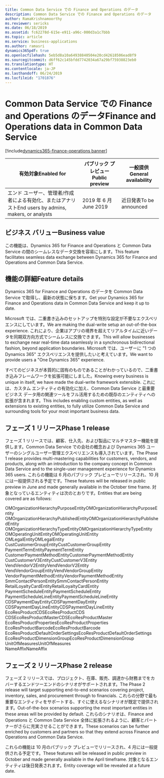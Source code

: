```yaml
---
title: Common Data Service での Finance and Operations のデータ
description: Common Data Service での Finance and Operations のデータ
author: RamaKrishnamoorthy
ms.reviewer: sericks
ms.date: 06/18/2019
ms.assetid: fc62278d-615e-e911-a96c-000d3a1c7bbb
ms.topic: article
ms.service: business-applications
ms.author: ramasri
dynamics365pdf: true
ms.openlocfilehash: 5eb5d8a10a64938840504e20cd42618506ead8f9
ms.sourcegitcommit: d6ff62c145bfdd7742034a67a29bf75938823eb0
ms.translationtype: HT
ms.contentlocale: ja-JP
ms.lasthandoff: 06/24/2019
ms.locfileid: "1701876"
---
```

# <a name="finance-and-operations-data-in-common-data-service"></a><span data-ttu-id="e7828-103">Common Data Service での Finance and Operations のデータ</span><span class="sxs-lookup"><span data-stu-id="e7828-103">Finance and Operations data in Common Data Service</span></span>
[!include[dynamics365-finance-operations banner](../includes/dynamics365-finance-operations.md)]

| <span data-ttu-id="e7828-104">有効対象</span><span class="sxs-lookup"><span data-stu-id="e7828-104">Enabled for</span></span>    |  <span data-ttu-id="e7828-105">パブリック プレビュー</span><span class="sxs-lookup"><span data-stu-id="e7828-105">Public preview</span></span> | <span data-ttu-id="e7828-106">一般提供</span><span class="sxs-lookup"><span data-stu-id="e7828-106">General availability</span></span> | 
| ---------- | ---------- |---------- |
|<span data-ttu-id="e7828-107">エンド ユーザー、管理者/作成者による有効化、またはアナリスト</span><span class="sxs-lookup"><span data-stu-id="e7828-107">End users by admins, makers, or analysts</span></span>|<span data-ttu-id="e7828-108">2019 年 6 月</span><span class="sxs-lookup"><span data-stu-id="e7828-108">June 2019</span></span>| <span data-ttu-id="e7828-109">近日発表</span><span class="sxs-lookup"><span data-stu-id="e7828-109">To be announced</span></span>|


## <a name="business-value"></a><span data-ttu-id="e7828-110">ビジネス バリュー</span><span class="sxs-lookup"><span data-stu-id="e7828-110">Business value</span></span>
<!-- bv start -->
<span data-ttu-id="e7828-111">この機能は、Dynamics 365 for Finance and Operations と Common Data Service の間のシームレスなデータ交換を容易にします。</span><span class="sxs-lookup"><span data-stu-id="e7828-111">This feature facilitates seamless data exchange between Dynamics 365 for Finance and Operations and Common Data Service.</span></span>
<!-- bv end -->



## <a name="feature-details"></a><span data-ttu-id="e7828-112">機能の詳細</span><span class="sxs-lookup"><span data-stu-id="e7828-112">Feature details</span></span>
<!--feature detail start -->
<span data-ttu-id="e7828-113">Dynamics 365 for Finance and Operations のデータを Common Data Service で取得し、最新の状態に保ちます。</span><span class="sxs-lookup"><span data-stu-id="e7828-113">Get your Dynamics 365 for Finance and Operations data in Common Data Service and keep it up to date.</span></span> 

<span data-ttu-id="e7828-114">Microsoft では、二重書き込みのセットアップを特別な設定が不要なエクスペリエンスにしています。</span><span class="sxs-lookup"><span data-stu-id="e7828-114">We are making the dual-write setup an out-of-the-box experience.</span></span> <span data-ttu-id="e7828-115">これにより、企業はアプリの境界を超えてリアルタイムに近いデータを同期双方向方式でシームレスに交換できます。</span><span class="sxs-lookup"><span data-stu-id="e7828-115">This will allow businesses to exchange near real-time data seamlessly in a synchronous bidirectional fashion, beyond application boundaries.</span></span> <span data-ttu-id="e7828-116">Microsoft では、ユーザーに "1 つの Dynamics 365" エクスペリエンスを提供したいと考えています。</span><span class="sxs-lookup"><span data-stu-id="e7828-116">We want to provide users a "One Dynamics 365" experience.</span></span> 

<span data-ttu-id="e7828-117">すべてのビジネスが本質的に固有のものであることがわかっているので、二重書き込みフレームワークを拡張可能にしました。</span><span class="sxs-lookup"><span data-stu-id="e7828-117">Knowing every business is unique in itself, we have made the dual-write framework extensible.</span></span> <span data-ttu-id="e7828-118">これには、カスタム エンティティの有効化に加え、Common Data Service と最重要ビジネス データ用の関連ツールをフル活用するための既存のエンティティへの拡張が含まれます。</span><span class="sxs-lookup"><span data-stu-id="e7828-118">This includes enabling custom entities, as well as extensions to existing entities, to fully utilize Common Data Service and surrounding tools for your most important business data.</span></span>

<!--note from editor: Confirming that the terms "Phase 1 and Phase 2 still work, given the new naming of release "2019 release wave 2".   -->

## <a name="phase-1-release"></a><span data-ttu-id="e7828-119">フェーズ 1 リリース</span><span class="sxs-lookup"><span data-stu-id="e7828-119">Phase 1 release</span></span>
<span data-ttu-id="e7828-120">フェーズ 1 リリースでは、顧客、仕入先、および製品にマルチマスター機能を提供します。Common Data Service での会社の概念および Dynamics 365 ユーザーのシングルユーザー管理エクスペリエンスも導入されています。</span><span class="sxs-lookup"><span data-stu-id="e7828-120">The Phase 1 release provides multi-mastering capabilities for customers, vendors, and products, along with an introduction to the company concept in Common Data Service and to the single-user management experience for Dynamics 365 users.</span></span> <span data-ttu-id="e7828-121">これらの機能は 6 月のパブリック プレビューでリリースされ、10 月には一般提供される予定です。</span><span class="sxs-lookup"><span data-stu-id="e7828-121">These features will be released in public preview in June and made generally available in the October time frame.</span></span> <span data-ttu-id="e7828-122">対象となっているエンティティは次のとおりです。</span><span class="sxs-lookup"><span data-stu-id="e7828-122">Entities that are being covered are as follows:</span></span> 

<span data-ttu-id="e7828-123">OMOrganizationHierarchyPurposeEntity</span><span class="sxs-lookup"><span data-stu-id="e7828-123">OMOrganizationHierarchyPurposeEntity</span></span></br>
<span data-ttu-id="e7828-124">OMOrganizationHierarchyPublishedEntity</span><span class="sxs-lookup"><span data-stu-id="e7828-124">OMOrganizationHierarchyPublishedEntity</span></span></br>
<span data-ttu-id="e7828-125">OMOrganizationHierarchyTypeEntity</span><span class="sxs-lookup"><span data-stu-id="e7828-125">OMOrganizationHierarchyTypeEntity</span></span></br>
<span data-ttu-id="e7828-126">OMOperatingUnitEntity</span><span class="sxs-lookup"><span data-stu-id="e7828-126">OMOperatingUnitEntity</span></span></br>
<span data-ttu-id="e7828-127">OMLegalEntity</span><span class="sxs-lookup"><span data-stu-id="e7828-127">OMLegalEntity</span></span></br>
<span data-ttu-id="e7828-128">CustCustomerGroupEntity</span><span class="sxs-lookup"><span data-stu-id="e7828-128">CustCustomerGroupEntity</span></span></br>
<span data-ttu-id="e7828-129">PaymentTermEntity</span><span class="sxs-lookup"><span data-stu-id="e7828-129">PaymentTermEntity</span></span></br>
<span data-ttu-id="e7828-130">CustomerPaymentMethodEntity</span><span class="sxs-lookup"><span data-stu-id="e7828-130">CustomerPaymentMethodEntity</span></span></br>
<span data-ttu-id="e7828-131">CustCustomerV3Entity</span><span class="sxs-lookup"><span data-stu-id="e7828-131">CustCustomerV3Entity</span></span></br>
<span data-ttu-id="e7828-132">VendVendorV2Entity</span><span class="sxs-lookup"><span data-stu-id="e7828-132">VendVendorV2Entity</span></span></br>
<span data-ttu-id="e7828-133">VendVendorGroupEntity</span><span class="sxs-lookup"><span data-stu-id="e7828-133">VendVendorGroupEntity</span></span></br>
<span data-ttu-id="e7828-134">VendorPaymentMethodEntity</span><span class="sxs-lookup"><span data-stu-id="e7828-134">VendorPaymentMethodEntity</span></span></br>
<span data-ttu-id="e7828-135">SmmContactPersonEntity</span><span class="sxs-lookup"><span data-stu-id="e7828-135">SmmContactPersonEntity</span></span></br>
<span data-ttu-id="e7828-136">RetailLoyaltyCardEntity</span><span class="sxs-lookup"><span data-stu-id="e7828-136">RetailLoyaltyCardEntity</span></span></br>
<span data-ttu-id="e7828-137">PaymentScheduleEntity</span><span class="sxs-lookup"><span data-stu-id="e7828-137">PaymentScheduleEntity</span></span></br>
<span data-ttu-id="e7828-138">PaymentScheduleLineEntity</span><span class="sxs-lookup"><span data-stu-id="e7828-138">PaymentScheduleLineEntity</span></span></br>
<span data-ttu-id="e7828-139">CDSPaymentDayEntity</span><span class="sxs-lookup"><span data-stu-id="e7828-139">CDSPaymentDayEntity</span></span></br>
<span data-ttu-id="e7828-140">CDSPaymentDayLineEntity</span><span class="sxs-lookup"><span data-stu-id="e7828-140">CDSPaymentDayLineEntity</span></span></br>
<span data-ttu-id="e7828-141">EcoResProductCDS</span><span class="sxs-lookup"><span data-stu-id="e7828-141">EcoResProductCDS</span></span></br>
<span data-ttu-id="e7828-142">CDSEcoResProductMaster</span><span class="sxs-lookup"><span data-stu-id="e7828-142">CDSEcoResProductMaster</span></span></br>
<span data-ttu-id="e7828-143">EcoResProductProperties</span><span class="sxs-lookup"><span data-stu-id="e7828-143">EcoResProductProperties</span></span></br>
<span data-ttu-id="e7828-144">EcoResProductBarcode</span><span class="sxs-lookup"><span data-stu-id="e7828-144">EcoResProductBarcode</span></span></br>
<span data-ttu-id="e7828-145">EcoResProductDefaultOrderSettings</span><span class="sxs-lookup"><span data-stu-id="e7828-145">EcoResProductDefaultOrderSettings</span></span></br>
<span data-ttu-id="e7828-146">EcoResProductDimensionGroup</span><span class="sxs-lookup"><span data-stu-id="e7828-146">EcoResProductDimensionGroup</span></span></br>
<span data-ttu-id="e7828-147">UnitOfMeasures</span><span class="sxs-lookup"><span data-stu-id="e7828-147">UnitOfMeasures</span></span></br>
<span data-ttu-id="e7828-148">NameAffix</span><span class="sxs-lookup"><span data-stu-id="e7828-148">NameAffix</span></span>

## <a name="phase-2-release"></a><span data-ttu-id="e7828-149">フェーズ 2 リリース</span><span class="sxs-lookup"><span data-stu-id="e7828-149">Phase 2 release</span></span>
<span data-ttu-id="e7828-150">フェーズ 2 リリースでは、プロジェクト、在庫、販売、調達から財務までをカバーするエンドツーエンドのシナリオがサポートされます。</span><span class="sxs-lookup"><span data-stu-id="e7828-150">The Phase 2 release will target supporting end-to-end scenarios covering project, inventory, sales, and procurement through to financials.</span></span> <span data-ttu-id="e7828-151">これらの分野で最も重要なエンティティをサポートする、すぐに使えるなシナリオが既定で提供されます。</span><span class="sxs-lookup"><span data-stu-id="e7828-151">Out-of-the-box scenarios supporting the most important entities in these areas will be provided by default.</span></span> <span data-ttu-id="e7828-152">これらのシナリオは、Finance and Operations と Common Data Service 全体に拡張されるように、顧客とパートナーがさらに充実させることができます。</span><span class="sxs-lookup"><span data-stu-id="e7828-152">These scenarios can be further enriched by customers and partners so that they extend across Finance and Operations and Common Data Service.</span></span> 

<span data-ttu-id="e7828-153">これらの機能は 10 月のパブリック プレビューでリリースされ、4 月には一般提供される予定です。</span><span class="sxs-lookup"><span data-stu-id="e7828-153">These features will be released in public preview in October and made generally available in the April timeframe.</span></span> <span data-ttu-id="e7828-154">対象となるエンティティは後日発表されます。</span><span class="sxs-lookup"><span data-stu-id="e7828-154">Entity coverage will be revealed at a future date.</span></span>
<!--feature detail end -->










